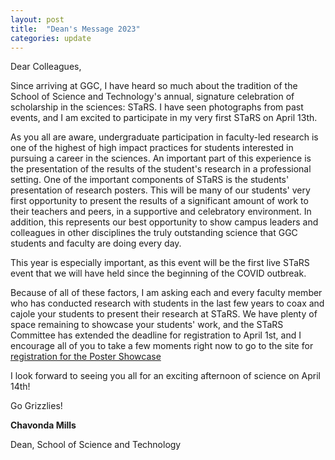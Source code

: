 ```yaml
---
layout: post
title:  "Dean's Message 2023"
categories: update
---
```


Dear Colleagues,



Since arriving at GGC, I have heard so much about the tradition of the School of Science and Technology's annual, signature celebration of scholarship in the sciences:  STaRS.  I have seen photographs from past events, and I am excited to participate in my very first STaRS on April 13th.



As you all are aware, undergraduate participation in faculty-led research is one of the highest of high impact practices for students interested in pursuing a career in the sciences.  An important part of this experience is the presentation of the results of the student's research in a professional setting.  One of the important components of STaRS is the students' presentation of research posters.  This will be many of our students' very first opportunity to present the results of a significant amount of work to their teachers and peers, in a supportive and celebratory environment.  In addition, this represents our best opportunity to show campus leaders and colleagues in other disciplines the truly outstanding science that GGC students and faculty are doing every day.



This year is especially important, as this event will be the first live STaRS event that we will have held since the beginning of the COVID outbreak.



Because of all of these factors, I am asking each and every faculty member who has conducted research with students in the last few years to coax and cajole your students to present their research at STaRS.  We have plenty of space remaining to showcase your students' work, and the STaRS Committee has extended the deadline for registration to April 1st, and I encourage all of you to take a few moments right now to go to the site for [registration for the Poster Showcase](https://docs.google.com/forms/d/1oUs-BtFuehzKeAHgObwVR8Y7j-2PYg9RtW9KiUjt3lg/edit?ts=620d5e44)



I look forward to seeing you all for an exciting afternoon of science on April 14th!



Go Grizzlies!

**Chavonda Mills**

Dean,
School of Science and Technology
